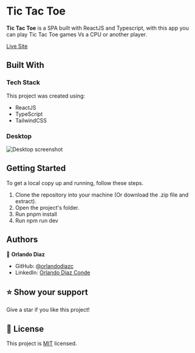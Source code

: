 <!--
HOW TO USE:
This is an example of how you may give instructions on setting up your project locally.

Modify this file to match your project and remove sections that don't apply.

REQUIRED SECTIONS:
- Table of Contents
- About the Project
  - Built With
  - Live Demo
- Getting Started
- Authors
- Future Features
- Contributing
- Show your support
- Acknowledgements
- License

OPTIONAL SECTIONS:
- FAQ

After you're finished please remove all the comments and instructions!
-->

# Tic Tac Toe <a name="about-project"></a>

**Tic Tac Toe** is a SPA built with ReactJS and Typescript, with this app you can play Tic Tac Toe games Vs a CPU or another player.

[Live Site](https://tic-tac-toe-orlando.vercel.app/)

## Built With <a name="built-with"></a>

### Tech Stack <a name="tech-stack"></a>

This project was created using:

  <ul>
    <li>ReactJS</li>
    <li>TypeScript</li>
    <li>TailwindCSS</li>
  </ul>

<!-- Features -->

### Desktop

![Desktop screenshot](https://raw.githubusercontent.com/orlandodiazc/tic-tac-toe_ts/main/public/opengraph-image.png)

## Getting Started <a name="getting-started"></a>

To get a local copy up and running, follow these steps.

1. Clone the repository into your machine (Or download the .zip file and extract).
2. Open the project's folder.
3. Run pnpm install
4. Run npm run dev

## Authors <a name="authors"></a>

👤 **Orlando Diaz**

- GitHub: [@orlandodiazc](https://github.com/orlandodiazc)
- LinkedIn: [Orlando Diaz Conde](www.linkedin.com/in/orlando-diaz-conde)

<!-- FUTURE FEATURES -->

## ⭐️ Show your support <a name="support"></a>

Give a star if you like this project!

<!-- LICENSE -->

## 📝 License <a name="license"></a>

This project is [MIT](./LICENSE) licensed.
